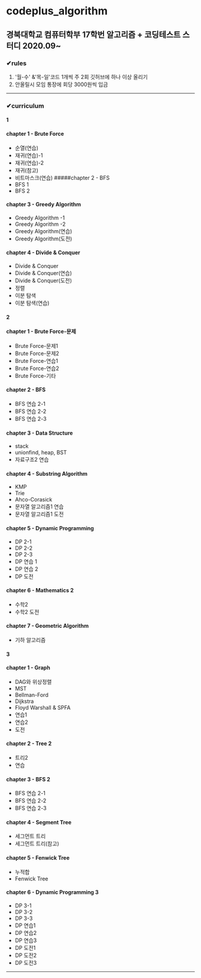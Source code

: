 # codeplus_algorithm
## 경북대학교 컴퓨터학부 17학번 알고리즘 + 코딩테스트 스터디 2020.09~
### ✔rules
  1. '월-수' &'목-일'코드 1개씩 주 2회 깃허브에 하나 이상 올리기
  2. 안올릴시 모임 통장에 회당 3000원씩 입금

---
### ✔curriculum
#### **1**
#### chapter 1 - Brute Force
  - 순열(연습)
  - 재귀(연습)-1
  - 재귀(연습)-2
  - 재귀(참고)
  - 비트마스크(연습)
#####chapter 2 - BFS
  - BFS 1
  - BFS 2
#### chapter 3 - Greedy Algorithm
  - Greedy Algorithm -1
  - Greedy Algorithm -2
  - Greedy Algorithm(연습)
  - Greedy Algorithm(도전)
#### chapter 4 - Divide & Conquer
  - Divide & Conquer
  - Divide & Conquer(연습)
  - Divide & Conquer(도전)
  - 정렬
  - 이분 탐색
  - 이분 탐색(연습)
#### **2**
#### chapter 1 - Brute Force-문제
  - Brute Force-문제1
  - Brute Force-문제2
  - Brute Force-연습1
  - Brute Force-연습2
  - Brute Force-기타
#### chapter 2 - BFS
  - BFS 연습 2-1
  - BFS 연습 2-2
  - BFS 연습 2-3
#### chapter 3 - Data Structure
  - stack
  - unionfind, heap, BST
  - 자료구조2 연습
#### chapter 4 - Substring Algorithm
  - KMP
  - Trie
  - Ahco-Corasick
  - 문자열 알고리즘1 연습
  - 문자열 알고리즘1 도전
#### chapter 5 - Dynamic Programming
  - DP 2-1
  - DP 2-2
  - DP 2-3
  - DP 연습 1
  - DP 연습 2
  - DP 도전
#### chapter 6 - Mathematics 2
  - 수학2
  - 수학2 도전
#### chapter 7 - Geometric Algorithm
  - 기하 알고리즘
#### **3**
#### chapter 1 - Graph
  - DAG와 위상정렬
  - MST
  - Bellman-Ford
  - Dijkstra
  - Floyd Warshall & SPFA
  - 연습1
  - 연습2
  - 도전
#### chapter 2 - Tree 2
  - 트리2
  - 연습
#### chapter 3 - BFS 2
  - BFS 연습 2-1
  - BFS 연습 2-2
  - BFS 연습 2-3
#### chapter 4 - Segment Tree
  - 세그먼트 트리
  - 세그먼트 트리(참고)
#### chapter 5 - Fenwick Tree
  - 누적합
  - Fenwick Tree
#### chapter 6 - Dynamic Programming 3
  - DP 3-1
  - DP 3-2
  - DP 3-3
  - DP 연습1
  - DP 연습2
  - DP 연습3
  - DP 도전1
  - DP 도전2
  - DP 도전3
  ---
